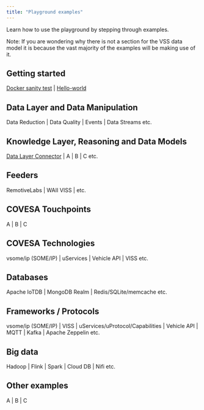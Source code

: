 ```yaml
---
title: "Playground examples"
---
```


Learn how to use the playground by stepping through examples.

Note: If you are wondering why there is not a section for the VSS data model it is because the vast majority of the examples will be making use of it.

## Getting started
[Docker sanity test](https://github.com/COVESA/cdsp/blob/main/docker/README.md) \| [Hello-world](https://github.com/COVESA/cdsp/tree/main/examples/cdsp-hello-world)

## Data Layer and Data Manipulation
Data Reduction \| Data Quality \| Events \| Data Streams etc.

## Knowledge Layer, Reasoning and Data Models
[Data Layer Connector](https://wiki.covesa.global/display/WIK4/Artifact+JSON-RDF+Converter) \| A \| B \| C etc.

## Feeders
RemotiveLabs \| WAII VISS \| etc.

## COVESA Touchpoints
A \| B \| C

## COVESA Technologies
vsome/ip (SOME/IP) \| uServices \| Vehicle API \| VISS etc.

## Databases
Apache IoTDB \| MongoDB Realm \| Redis/SQLite/memcache etc.

## Frameworks / Protocols
vsome/ip (SOME/IP) \| VISS \| uServices/uProtocol/Capabilities \| Vehicle API \| MQTT \| Kafka \| Apache Zeppelin etc.

## Big data
Hadoop \| Flink \| Spark \| Cloud DB \| Nifi etc.

## Other examples
A \| B \| C